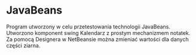 # JavaBeans
Program utworzony w celu przetestowania technologii JavaBeans.
</br>
Utworzono komponent swing Kalendarz z prostym mechanizmem notatek.
</br>
Za pomocą Designera w NetBeansie można zmieniać wartości dla danych 
części ziarna.
</br>
